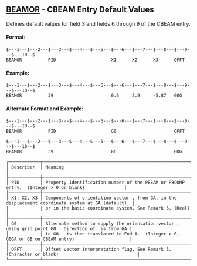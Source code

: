 ## [BEAMOR](https://nexus.hexagon.com/documentationcenter/bundle/MSC_Nastran_2022.4/page/Nastran_Combined_Book/qrg/bulkab/TOC.BEAMOR.xhtml) - CBEAM Entry Default Values

Defines default values for field 3 and fields 6 through 9 of the CBEAM entry.

#### Format:

```nastran
$---1---$---2---$---3---$---4---$---5---$---6---$---7---$---8---$---9---$---10--$
BEAMOR          PID                     X1      X2      X3      OFFT            
```

#### Example:

```nastran
$---1---$---2---$---3---$---4---$---5---$---6---$---7---$---8---$---9---$---10--$
BEAMOR          39                      0.6     2.9     -5.87   GOG             
```

#### Alternate Format and Example:

```nastran
$---1---$---2---$---3---$---4---$---5---$---6---$---7---$---8---$---9---$---10--$
BEAMOR          PID                     G0                      OFFT            
```

```nastran
$---1---$---2---$---3---$---4---$---5---$---6---$---7---$---8---$---9---$---10--$
BEAMOR          39                      86                      GOG             
```

```text
┌────────────┬────────────────────────────────────────────────────────────────────────────────────────────────────┐
│ Describer  │ Meaning                                                                                            │
├────────────┼────────────────────────────────────────────────────────────────────────────────────────────────────┤
│ PID        │ Property identification number of the PBEAM or PBCOMP entry.  (Integer > 0 or blank)               │
├────────────┼────────────────────────────────────────────────────────────────────────────────────────────────────┤
│ X1, X2, X3 │ Components of orientation vector , from GA, in the displacement coordinate system at GA (default), │
│            │ or in the basic coordinate system. See Remark 5. (Real)                                            │
├────────────┼────────────────────────────────────────────────────────────────────────────────────────────────────┤
│ G0         │ Alternate method to supply the orientation vector , using grid point G0.  Direction of  is from GA │
│            │ to G0.  is then translated to End A.  (Integer > 0; G0GA or GB on CBEAM entry)                     │
├────────────┼────────────────────────────────────────────────────────────────────────────────────────────────────┤
│ OFFT       │ Offset vector interpretation flag. See Remark 5. (Character or blank)                              │
└────────────┴────────────────────────────────────────────────────────────────────────────────────────────────────┘
```
